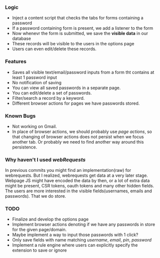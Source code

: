 ### Logic

* Inject a content script that checks the tabs for forms containing a password
* If a password containing form is present, we add a listener to the form
* Now whenevr the form is submitted, we save the **visible data** in our database
* These records will be visible to the users in the options page
* Users can even edit/delete these records.

### Features

* Saves all visible text/email/password inputs from a form tht contains at least 1 password input
* No notification of saving
* You can view all saved passwords in a separate page.
* You can edit/delete a set of passwords.
* Filter/search a record by a keyword.
* Different browser actions for pages we have passwords stored.

### Known Bugs

* Not working on Gmail.
* In place of browser actions, we should probably use *page actions*, so that changing of browser actions does not persist when we focus another tab. Or probably we need to find another way around this persistence.


### Why haven't I used *webRequests*
In previous commits you might find an implementation(raw) for webrequests. But I realized, webrequests get data at a very later stage. Webpage JS might have encoded the data by then, or a lot of extra data might be present, CSR tokens, oauth tokens and many other hidden fields.
The users are more interested in the visible fields(usernames, emails and passwords). That we do store.


### TODO
* Finalize and develop the options page
* Implement browser actions denoting if we have any passwords in store for the given page/domain.
* Maybe implement a way to input those passwords with 1 click?
* Only save fields with name matching *username*, *email*, *pin*, *password*
* Implement a rule engine where users can explicitly specify the extension to save or ignore